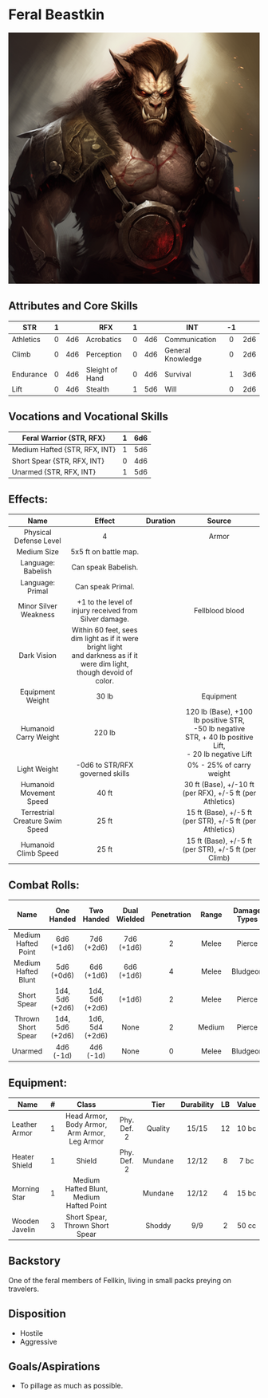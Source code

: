 # Feral Beastkin

![alt_text](FeralBeastkin.png)

## Attributes and Core Skills

| STR       |   1   |       | RFX             |   1   |       | INT               |  -1   |       |
| --------- | :---: | :---: | --------------- | :---: | :---: | ----------------- | :---: | :---: |
| Athletics |   0   |  4d6  | Acrobatics      |   0   |  4d6  | Communication     |   0   |  2d6  |
| Climb     |   0   |  4d6  | Perception      |   0   |  4d6  | General Knowledge |   0   |  2d6  |
| Endurance |   0   |  4d6  | Sleight of Hand |   0   |  4d6  | Survival          |   1   |  3d6  |
| Lift      |   0   |  4d6  | Stealth         |   1   |  5d6  | Will              |   0   |  2d6  |

## Vocations and Vocational Skills

| Feral Warrior {STR, RFX}      |   1   |  6d6  |
| ----------------------------- | :---: | :---: |
| Medium Hafted {STR, RFX, INT} |   1   |  5d6  |
| Short Spear {STR, RFX, INT}   |   0   |  4d6  |
| Unarmed {STR, RFX, INT}       |   1   |  5d6  |

## Effects:

|          Name           |                                                            Effect                                                            | Duration |                                                      Source                                                      |
| :---------------------: | :--------------------------------------------------------------------------------------------------------------------------: | :------: | :--------------------------------------------------------------------------------------------------------------: |
| Physical Defense Level  |                                                              4                                                               |          |                                                      Armor                                                       |
|       Medium Size       |                                                    5x5 ft on battle map.                                                     |          |                                                                                                                  |
|   Language: Babelish    |                                                     Can speak Babelish.                                                      |          |                                                                                                                  |
|    Language: Primal     |                                                      Can speak Primal.                                                       |          |                                                                                                                  |
|  Minor Silver Weakness  |                                    +1 to the level of injury received from Silver damage.                                    |          |                                                 Fellblood blood                                                  |
|       Dark Vision       | Within 60 feet, sees dim light as if it were bright light<br />and darkness as if it were dim light, though devoid of color. |          |                                                                                                                  |
|    Equipment Weight     |                                                            30 lb                                                             |          |                                                    Equipment                                                     |
|  Humanoid Carry Weight  |                                                            220 lb                                                            |          | 120 lb (Base), +100 lb positive STR,<br />-50 lb negative STR, + 40 lb positive Lift,<br />- 20 lb negative Lift |
|      Light Weight       |                                               -0d6 to STR/RFX governed skills                                                |          |                                             0% - 25% of carry weight                                             |
| Humanoid Movement Speed |                                                            40 ft                                                             |          |                            30 ft (Base), +/-10 ft (per RFX), +/-5 ft (per Athletics)                             |
|   Terrestrial Creature Swim Speed   |                                                            25 ft                                                             |          |                             15 ft (Base), +/-5 ft (per STR), +/-5 ft (per Athletics)                             |
|  Humanoid Climb Speed   |                                                            25 ft                                                             |          |                               15 ft (Base), +/-5 ft (per STR), +/-5 ft (per Climb)                               |

## Combat Rolls:

|        Name         |   One<br />Handed    |   Two<br />Handed    | Dual<br />Wielded | Penetration | Range  | Damage<br />Types | Engageable<br />Opponents | Area Of<br />Effect | Resource<br />Class |
| :-----------------: | :------------------: | :------------------: | :---------------: | :---------: | :----: | :---------------: | :-----------------------: | :-----------------: | :-----------------: |
| Medium Hafted Point |   6d6<br />(+1d6)    |   7d6<br />(+2d6)    |  7d6<br />(+1d6)  |      2      | Melee  |      Pierce       |           Rapid           |        None         |        None         |
| Medium Hafted Blunt |   5d6<br />(+0d6)    |   6d6<br />(+1d6)    |  6d6<br />(+1d6)  |      4      | Melee  |     Bludgeon      |           Rapid           |        None         |        None         |
|     Short Spear     | 1d4, 5d6<br />(+2d6) | 1d4, 5d6<br />(+2d6) |      (+1d6)       |      2      | Melee  |      Pierce       |        Spear Rapid        |        None         |        None         |
| Thrown Short Spear  | 1d4, 5d6<br />(+2d6) | 1d6, 5d4<br />(+2d6) |       None        |      2      | Medium |      Pierce       |         Standard          |        None         |        None         |
|       Unarmed       |    4d6<br />(-1d)    |    4d6<br />(-1d)    |       None        |      0      | Melee  |     Bludgeon      |           Rapid           |        None         |        None         |

## Equipment:

| Name                 |   #   |                    Class                     |             |  Tier   | Durability |  LB   | Value |
| -------------------- | :---: | :------------------------------------------: | :---------: | :-----: | :--------: | :---: | :---: |
| Leather Armor        |   1   | Head Armor, Body Armor, Arm Armor, Leg Armor | Phy. Def. 2 | Quality |   15/15    |  12   | 10 bc |
| Heater Shield        |   1   |                    Shield                    | Phy. Def. 2 | Mundane |   12/12    |   8   | 7 bc  |
| Morning Star         |   1   |   Medium Hafted Blunt, Medium Hafted Point   |             | Mundane |   12/12    |   4   | 15 bc |
| Wooden Javelin |   3   |       Short Spear, Thrown Short Spear        |             | Shoddy  |    9/9     |   2   | 50 cc |

## Backstory

One of the feral members of Fellkin, living in small packs preying on travelers.

## Disposition

- Hostile
- Aggressive

## Goals/Aspirations

- To pillage as much as possible.
